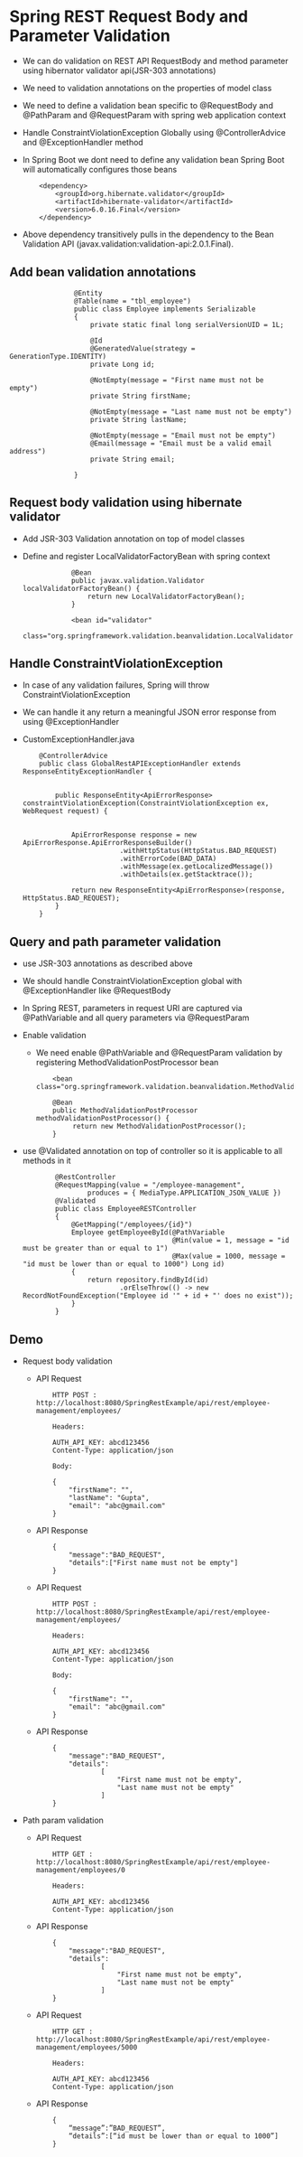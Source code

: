 #	Spring REST Request Body and Parameter Validation

-	We can do validation on REST API RequestBody and method parameter using hibernator validator api(JSR-303 annotations)
-	We need to validation annotations on the properties of model class 
-	We need to define a validation bean specific to @RequestBody and @PathParam and @RequestParam 	with spring web application context
- 	Handle ConstraintViolationException Globally using @ControllerAdvice and @ExceptionHandler method
-	In Spring Boot we dont need to define any validation bean Spring Boot will automatically configures those beans
		
			<dependency>
				<groupId>org.hibernate.validator</groupId>
				<artifactId>hibernate-validator</artifactId>
				<version>6.0.16.Final</version>
			</dependency>
-	Above dependency transitively pulls in the dependency to the Bean Validation API (javax.validation:validation-api:2.0.1.Final).

##	Add bean validation annotations

		
					@Entity
					@Table(name = "tbl_employee")
					public class Employee implements Serializable
					{
						private static final long serialVersionUID = 1L;
					 
						@Id
						@GeneratedValue(strategy = GenerationType.IDENTITY)
						private Long id;
					 
						@NotEmpty(message = "First name must not be empty")
						private String firstName;
					 
						@NotEmpty(message = "Last name must not be empty")
						private String lastName;
					 
						@NotEmpty(message = "Email must not be empty")
						@Email(message = "Email must be a valid email address")
						private String email;
	
					}
					
		
##	Request body validation using hibernate validator

-	Add JSR-303 Validation annotation on top of model classes
-	Define and register LocalValidatorFactoryBean with spring context
		
		
					@Bean
					public javax.validation.Validator localValidatorFactoryBean() {
						return new LocalValidatorFactoryBean();
					}
		
					<bean id="validator"
						class="org.springframework.validation.beanvalidation.LocalValidatorFactoryBean"/>
						
	
##	Handle ConstraintViolationException

-	In case of any validation failures, Spring will throw ConstraintViolationException
-	We can handle it any return a meaningful JSON error response from using @ExceptionHandler


-	CustomExceptionHandler.java

			
			
			@ControllerAdvice
			public class GlobalRestAPIExceptionHandler extends ResponseEntityExceptionHandler {
			
			
				public ResponseEntity<ApiErrorResponse> constraintViolationException(ConstraintViolationException ex, WebRequest request) {
				
				
					ApiErrorResponse response = new ApiErrorResponse.ApiErrorResponseBuilder()
								.withHttpStatus(HttpStatus.BAD_REQUEST)
								.withErrorCode(BAD_DATA)
								.withMessage(ex.getLocalizedMessage())
								.withDetails(ex.getStacktrace());
								
					return new ResponseEntity<ApiErrorResponse>(response, HttpStatus.BAD_REQUEST);
				}
			}


##	Query and path parameter validation

-	use JSR-303 annotations as described above
-	We should handle ConstraintViolationException global with @ExceptionHandler like @RequestBody 
-	In Spring REST, parameters in request URI are captured via @PathVariable and all query parameters via @RequestParam
-	Enable validation

	-	We need enable @PathVariable and @RequestParam validation by registering MethodValidationPostProcessor bean
	
				<bean class="org.springframework.validation.beanvalidation.MethodValidationPostProcessor"/>		
	
				@Bean
				public MethodValidationPostProcessor methodValidationPostProcessor() {
					 return new MethodValidationPostProcessor();
				}

-	use @Validated annotation on top of controller so it is applicable to all methods in it

				@RestController
				@RequestMapping(value = "/employee-management",
						produces = { MediaType.APPLICATION_JSON_VALUE })
				@Validated
				public class EmployeeRESTController
				{
					@GetMapping("/employees/{id}")
					Employee getEmployeeById(@PathVariable
											 @Min(value = 1, message = "id must be greater than or equal to 1")
											 @Max(value = 1000, message = "id must be lower than or equal to 1000") Long id)
					{
						return repository.findById(id)
								.orElseThrow(() -> new RecordNotFoundException("Employee id '" + id + "' does no exist"));
					}
				}


##	Demo


-	Request body validation
	
	-	API Request
	
				HTTP POST : http://localhost:8080/SpringRestExample/api/rest/employee-management/employees/
 
				Headers:
				 
				AUTH_API_KEY: abcd123456
				Content-Type: application/json
				 
				Body:
				 
				{
					"firstName": "",
					"lastName": "Gupta",
					"email": "abc@gmail.com"
				}
				
	-	API Response
			
				{
					"message":"BAD_REQUEST",
					"details":["First name must not be empty"]
				}
				
	
	-	API Request
	
				HTTP POST : http://localhost:8080/SpringRestExample/api/rest/employee-management/employees/
 
				Headers:
				 
				AUTH_API_KEY: abcd123456
				Content-Type: application/json
				 
				Body:
				 
				{
					"firstName": "",
					"email": "abc@gmail.com"
				}
				
	-	API Response
				
				
				{
					"message":"BAD_REQUEST",
					"details":
							[
								"First name must not be empty",
								"Last name must not be empty"
							]
				}
				
-	Path param validation
	
	-	API Request
	
				HTTP GET : http://localhost:8080/SpringRestExample/api/rest/employee-management/employees/0
 
				Headers:
				 
				AUTH_API_KEY: abcd123456
				Content-Type: application/json



	-	API Response
	
				{
					"message":"BAD_REQUEST",
					"details":
							[
								"First name must not be empty",
								"Last name must not be empty"
							]
				}



	-	API Request
		
				HTTP GET : http://localhost:8080/SpringRestExample/api/rest/employee-management/employees/5000
 
				Headers:
				 
				AUTH_API_KEY: abcd123456
				Content-Type: application/json



	-	API Response
	
				{
					“message”:”BAD_REQUEST”,
					“details”:[“id must be lower than or equal to 1000”]
				}





